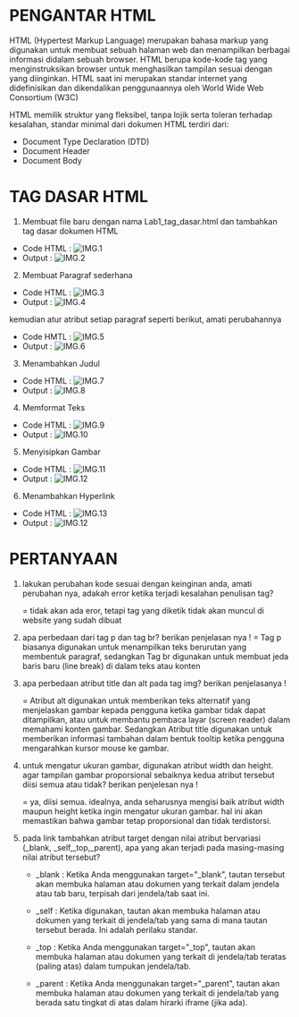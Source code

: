 # PENGANTAR HTML
HTML (Hypertest Markup Language) merupakan bahasa markup yang digunakan untuk membuat sebuah halaman web dan menampilkan berbagai informasi didalam sebuah browser. HTML berupa kode-kode tag yang menginstruksikan browser untuk menghasilkan tampilan sesuai dengan yang diinginkan. HTML saat ini merupakan standar internet yang didefinisikan dan dikendalikan penggunaannya oleh World Wide Web Consortium (W3C)

HTML memilik struktur yang fleksibel, tanpa lojik serta toleran terhadap kesalahan, standar minimal dari dokumen HTML terdiri dari:

- Document Type Declaration (DTD)
- Document Header
- Document Body


# TAG DASAR HTML

1. Membuat file baru dengan nama Lab1_tag_dasar.html dan tambahkan tag dasar dokumen HTML

- Code HTML :
![IMG.1](Screenshot/PNG-1.png)
- Output :
![IMG.2](Screenshot/PNG-2.png)

2. Membuat Paragraf sederhana

- Code HTML :
![IMG.3](Screenshot/PNG-3.png)
- Output :
![IMG.4](Screenshot/PNG-4.png)

kemudian atur atribut setiap paragraf seperti berikut, amati perubahannya 

- Code HMTL :
![IMG.5](Screenshot/PNG-5.png)
- Output :
![IMG.6](Screenshot/PNG-6.png)

3. Menambahkan Judul

- Code HTML :
![IMG.7](Screenshot/PNG-7.png)
- Output :
![IMG.8](Screenshot/PNG-8.png)

4. Memformat Teks

- Code HTML :
![IMG.9](Screenshot/PNG-9.png)
- Output :
![IMG.10](Screenshot/PNG-10.png)

5. Menyisipkan Gambar

- Code HTML :
![IMG.11](Screenshot/PNG-11.png)
- Output :
![IMG.12](Screenshot/PNG-12.png)

6. Menambahkan Hyperlink

- Code HTML :
![IMG.13](Screenshot/PNG-13.png)
- Output :
![IMG.12](Screenshot/PNG-14.png)

# PERTANYAAN 

1. lakukan perubahan kode sesuai dengan keinginan anda, amati perubahan nya, adakah error ketika terjadi kesalahan penulisan tag?

    = tidak akan ada eror, tetapi tag yang diketik tidak akan muncul di website yang sudah dibuat

2. apa perbedaan dari tag p dan tag br? berikan penjelasan nya !
    = Tag p biasanya digunakan untuk menampilkan teks berurutan yang membentuk paragraf, sedangkan Tag br digunakan untuk membuat jeda baris baru (line break) di dalam teks atau konten

3. apa perbedaan atribut title dan alt pada tag img? berikan penjelasanya !

    = Atribut alt digunakan untuk memberikan teks alternatif yang menjelaskan gambar kepada pengguna ketika gambar tidak dapat ditampilkan, atau untuk membantu pembaca layar (screen reader) dalam memahami konten gambar. Sedangkan Atribut title digunakan untuk memberikan informasi tambahan dalam bentuk tooltip ketika pengguna mengarahkan kursor mouse ke gambar.

4. untuk mengatur ukuran gambar, digunakan atribut width dan height. agar tampilan gambar proporsional sebaiknya kedua atribut tersebut diisi semua atau tidak? berikan penjelesan nya ! 

    = ya, diisi semua. idealnya, anda seharusnya mengisi baik atribut width maupun height ketika ingin mengatur ukuran gambar. hal ini akan memastikan bahwa gambar tetap proporsional dan tidak terdistorsi.

5. pada link tambahkan atribut target dengan nilai atribut bervariasi (_blank, _self,_top,_parent), apa yang akan terjadi pada masing-masing nilai atribut tersebut?

    - _blank : Ketika Anda menggunakan target="_blank", tautan tersebut akan membuka halaman atau dokumen yang terkait dalam jendela atau tab baru, terpisah dari jendela/tab saat ini.

    - _self : Ketika digunakan, tautan akan membuka halaman atau dokumen yang terkait di jendela/tab yang sama di mana tautan tersebut berada. Ini adalah perilaku standar.

    - _top : Ketika Anda menggunakan target="_top", tautan akan membuka halaman atau dokumen yang terkait di jendela/tab teratas (paling atas) dalam tumpukan jendela/tab.

    - _parent : Ketika Anda menggunakan target="_parent", tautan akan membuka halaman atau dokumen yang terkait di jendela/tab yang berada satu tingkat di atas dalam hirarki iframe (jika ada).